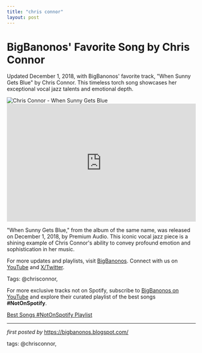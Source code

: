 ```yaml
---
title: "chris connor"
layout: post
---
```

<!-- Post Title -->
<h1 >BigBanonos' Favorite Song by Chris Connor</h1> <!-- Introductory Text -->
<p >Updated December 1, 2018, with BigBanonos' favorite track, "When Sunny Gets Blue" by Chris Connor. This timeless torch song showcases her exceptional vocal jazz talents and emotional depth.</p> <!-- Featured Image -->
<div > <img src="https://upload.wikimedia.org/wikipedia/commons/3/34/Chris_Connor_1957.JPG" alt="Chris Connor - When Sunny Gets Blue" />
</div> <!-- YouTube Video Embed -->
<div > <iframe width="100%" height="315" src="https://www.youtube.com/embed/kjOc34iH-t0" title="" When Sunny Gets Blue " Chris Connor" frameborder="0" allow="accelerometer; autoplay; clipboard-write; encrypted-media; gyroscope; picture-in-picture; web-share" referrerpolicy="strict-origin-when-cross-origin" allowfullscreen></iframe>
</div> <!-- Song Information -->
<div > <p>"When Sunny Gets Blue," from the album of the same name, was released on December 1, 2018, by Premium Audio. This iconic vocal jazz piece is a shining example of Chris Connor's ability to convey profound emotion and sophistication in her music.</p>
</div> <!-- Footer Links -->
<div > <p>For more updates and playlists, visit <a href="https://bigbanonos.blogspot.com/" target="_blank">BigBanonos</a>. Connect with us on <a href="https://www.youtube.com/@BigBanonos" target="_blank">YouTube</a> and <a href="https://x.com/bigbanonos" target="_blank">X/Twitter</a>.</p>
</div> <!-- Tags -->
<p >Tags: @chrisconnor,</p>


<!--Subscribe and Playlist Links-->
<div>
    <p>For more exclusive tracks not on Spotify, subscribe to <a href="https://www.youtube.com/@BigBanonos" target="_blank">BigBanonos on YouTube</a> and explore their curated playlist of the best songs <strong>#NotOnSpotify</strong>.</p>
    <p><a href="https://www.youtube.com/playlist?list=PLtuNtuTatqI0kFahUCbtbfenC_ET5O_tr" target="_blank">Best Songs #NotOnSpotify Playlist<br /></a></p></div>

<hr />

<p><em>first posted by</em> <a href="https://bigbanonos.blogspot.com/" rel="noopener" target="_new">https://bigbanonos.blogspot.com/</a></p>

<p>tags: @chrisconnor,</p>
